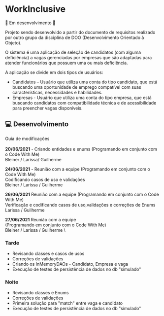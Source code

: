 # WorkInclusive

:construction: Em desenvolvimento :construction:

Projeto sendo desenvolvido a partir do documento de requisitos realizado por outro grupo 
da disciplina de DOO (Desenvolvimento Orientado à Objeto).

O sistema é uma aplicação de seleção de candidatos (com alguma deficiência) a vagas gerenciadas
por empresas que são adaptadas para atender funcionários que possuem uma ou mais deficiência.

A aplicação se divide em dois tipos de usuários:
<ul>
    <li>Candidatos – Usuário que utiliza uma conta do tipo candidato, que está buscando uma 
                     oportunidade de emprego compatível com suas características, necessidades e habilidades.</li>
    <li>Empresas -  Usuário que utiliza uma conta do tipo empresa, que está buscando candidatos
                   com compatibilidade técnica e de acessibilidade para preencher vagas disponíveis.</li>    
</ul>

## :computer: Desenvolvimento
Guia de modificações \
\
**20/06/2021** - Criando entidades e enums
(Programando em conjunto com o Code With Me) \
Bleiner / Larissa/ Guilherme

**24/06/2021** - Reunião com a equipe
(Programando em conjunto com o Code With Me) \
Codificando casos de uso e validações \
Bleiner / Larissa / Guilherme

**26/06/2021** Reunião com a equipe 
(Programando em conjunto com o Code With Me) \
Verificação e codificando casos de uso,validações e correções de Enums \
Larissa / Guilherme

**27/06/2021** Reunião com a equipe \
(Programando em conjunto com o Code With Me) \
Bleiner / Larissa / Guilherme \

<h3>Tarde</h3>
<ul>
    <li>Revisando classes e casos de usos</li>
    <li>Correções de validações</li>
    <li>Criando os InMemoryDAOs - Candidato, Empresa e vaga</li>
    <li>Execução de testes de persistência de dados no db "simulado"</li>
</ul>

<h3>Noite</h3>
<ul>
    <li>Revisando classes e Enums</li>
    <li>Correções de validações</li>
    <li>Primeira solução para "match" entre vaga e candidato</li>
    <li>Execução de testes de persistência de dados no db "simulado"</li>
</ul>

